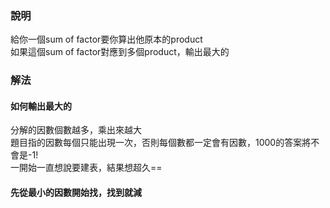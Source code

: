 ### 說明
給你一個sum of factor要你算出他原本的product  
如果這個sum of factor對應到多個product，輸出最大的  

### 解法  
#### 如何輸出最大的  
分解的因數個數越多，乘出來越大  
題目指的因數每個只能出現一次，否則每個數都一定會有因數，1000的答案將不會是-1!  
一開始一直想說要建表，結果想超久==
#### 先從最小的因數開始找，找到就減
